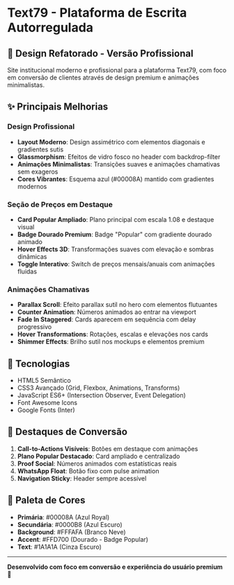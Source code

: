 # Text79 - Plataforma de Escrita Autorregulada

## 🎨 Design Refatorado - Versão Profissional

Site institucional moderno e profissional para a plataforma Text79, com foco em conversão de clientes através de design premium e animações minimalistas.

## ✨ Principais Melhorias

### Design Profissional
- **Layout Moderno**: Design assimétrico com elementos diagonais e gradientes sutis
- **Glassmorphism**: Efeitos de vidro fosco no header com backdrop-filter
- **Animações Minimalistas**: Transições suaves e animações chamativas sem exageros
- **Cores Vibrantes**: Esquema azul (#00008A) mantido com gradientes modernos

### Seção de Preços em Destaque
- **Card Popular Ampliado**: Plano principal com escala 1.08 e destaque visual
- **Badge Dourado Premium**: Badge "Popular" com gradiente dourado animado
- **Hover Effects 3D**: Transformações suaves com elevação e sombras dinâmicas
- **Toggle Interativo**: Switch de preços mensais/anuais com animações fluidas

### Animações Chamativas
- **Parallax Scroll**: Efeito parallax sutil no hero com elementos flutuantes
- **Counter Animation**: Números animados ao entrar na viewport
- **Fade In Staggered**: Cards aparecem em sequência com delay progressivo
- **Hover Transformations**: Rotações, escalas e elevações nos cards
- **Shimmer Effects**: Brilho sutil nos mockups e elementos premium

## 🚀 Tecnologias

- HTML5 Semântico
- CSS3 Avançado (Grid, Flexbox, Animations, Transforms)
- JavaScript ES6+ (Intersection Observer, Event Delegation)
- Font Awesome Icons
- Google Fonts (Inter)

## 🎯 Destaques de Conversão

1. **Call-to-Actions Visíveis**: Botões em destaque com animações
2. **Plano Popular Destacado**: Card ampliado e centralizado
3. **Proof Social**: Números animados com estatísticas reais
4. **WhatsApp Float**: Botão fixo com pulse animation
5. **Navigation Sticky**: Header sempre acessível

## 🎨 Paleta de Cores

- **Primária**: #00008A (Azul Royal)
- **Secundária**: #0000B8 (Azul Escuro)
- **Background**: #FFFAFA (Branco Neve)
- **Accent**: #FFD700 (Dourado - Badge Popular)
- **Text**: #1A1A1A (Cinza Escuro)

---

**Desenvolvido com foco em conversão e experiência do usuário premium** 🚀